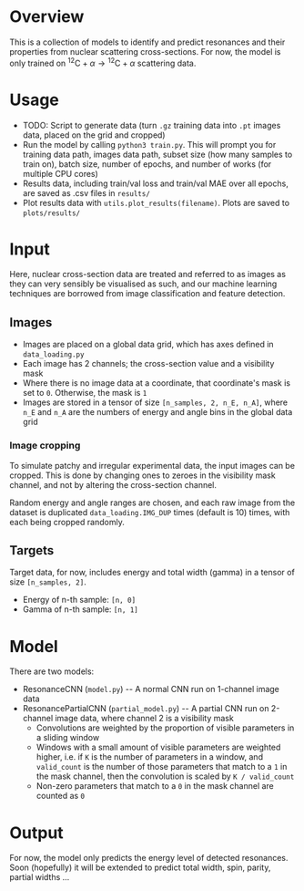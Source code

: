 # Overview

This is a collection of models to identify and predict resonances and their properties from nuclear scattering cross-sections. For now, the model is only trained on $^{12}\text{C} + \alpha \to {}^{12}\text{C} + \alpha$ scattering data.

# Usage

- TODO: Script to generate data (turn `.gz` training data into `.pt` images data, placed on the grid and cropped)
- Run the model by calling `python3 train.py`. This will prompt you for training data path, images data path, subset size (how many samples to train on), batch size, number of epochs, and number of works (for multiple CPU cores)
- Results data, including train/val loss and train/val MAE over all epochs, are saved as .csv files in `results/`
- Plot results data with `utils.plot_results(filename)`. Plots are saved to `plots/results/`

# Input

Here, nuclear cross-section data are treated and referred to as images as they can very sensibly be visualised as such, and our machine learning techniques are borrowed from image classification and feature detection.

## Images

- Images are placed on a global data grid, which has axes defined in `data_loading.py`
- Each image has 2 channels; the cross-section value and a visibility mask
- Where there is no image data at a coordinate, that coordinate's mask is set to `0`. Otherwise, the mask is `1`
- Images are stored in a tensor of size `[n_samples, 2, n_E, n_A]`, where `n_E` and `n_A` are the numbers of energy and angle bins in the global data grid

### Image cropping

To simulate patchy and irregular experimental data, the input images can be cropped. This is done by changing ones to zeroes in the visibility mask channel, and not by altering the cross-section channel.

Random energy and angle ranges are chosen, and each raw image from the dataset is duplicated `data_loading.IMG_DUP` times (default is 10) times, with each being cropped randomly.

## Targets

Target data, for now, includes energy and total width (gamma) in a tensor of size `[n_samples, 2]`.
- Energy of n-th sample: `[n, 0]`
- Gamma of n-th sample: `[n, 1]`

# Model

There are two models:
- ResonanceCNN (`model.py`) -- A normal CNN run on 1-channel image data
- ResonancePartialCNN (`partial_model.py`) -- A partial CNN run on 2-channel image data, where channel 2 is a visibility mask
    - Convolutions are weighted by the proportion of visible parameters in a sliding window
    - Windows with a small amount of visible parameters are weighted higher, i.e. if `K` is the number of parameters in a window, and `valid_count` is the number of those parameters that match to a `1` in the mask channel, then the convolution is scaled by `K / valid_count`
    - Non-zero parameters that match to a `0` in the mask channel are counted as `0`

# Output

For now, the model only predicts the energy level of detected resonances. Soon (hopefully) it will be extended to predict total width, spin, parity, partial widths ...